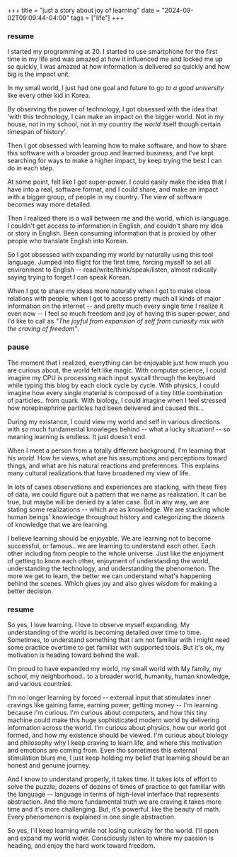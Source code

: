 
+++
title = "just a story about joy of learning"
date = "2024-09-02T09:09:44-04:00"
tags = ["life"]
+++

### resume

I started my programming at 20. I started to use smartphone for the first time in my life and was amazed at how it influenced me and locked me up so quickly, I was amazed at how information is delivered so quickly and how big is the impact unit.

In my small world, I just had one goal and future to go *to a good university* like every other kid in Korea.

By observing the power of technology, I got obsessed with the idea that 'with this technology, I can make an impact on the bigger world. Not in my house, not in my school, not in my country the *world* itself though certain timespan of history'.

Then I got obsessed with learning how to make software, and how to share this software with a broader group and learned business, and I've kept searching for ways to make a higher impact, by keep trying the best I can do in each step.

At some point, felt like I got super-power. I could easily make the idea that I have into a real, software format, and I could share, and make an impact with a bigger group, of people in my country. The view of software becomes way more detailed.

Then I realized there is a wall between me and the world, which is language. I couldn't get access to information in English, and couldn't share my idea or story in English. Been consuming information that is proxied by other people who translate English into Korean.

So I got obsessed with expanding my world by naturally using this tool language. Jumped into flight for the first time, forcing myself to set all environment to English -- read/write/think/speak/listen, almost radically saying trying to forget I can speak Korean.

When I got to share my ideas more naturally when I got to make close relations with people, when I got to access pretty much all kinds of major information on the internet -- and pretty much every single time I realize it even now -- I feel so much freedom and joy of having this super-power, and I'd like to call as *"The joyful from expansion of self from curiosity mix with the craving of freedom"*.

### pause

The moment that I realized, everything can be enjoyable just how much you are curious about, the world felt like magic. With computer science, I could imagine my CPU is processing each input syscall through the keyboard while typing this blog by each clock cycle by cycle. With physics, I could imagine how every single material is composed of a tiny little combination of particles.. from quark. With biology, I could imagine when I feel stressed how norepinephrine particles had been delivered and caused this...

During my existance, I could view my world and self in various directions with so much fundamental knowleges behind -- what a lucky situation! -- so meaning learning is endless. It just doesn't end.

When I meet a person from a totally different background, I'm learning that his *world*. How he views, what are his assumptions and perceptions toward things, and what are his natural reactions and preferences.  This explains many cultural realizations that have broadened my view of life.

In lots of cases observations and experiences are stacking, with these files of data, we could figure out a pattern that we name as realization. It can be true, but maybe will be denied by a later case. But in any way, we are stating some realizations -- which are as knowledge. We are stacking whole human beings' knowledge throughout history and categorizing the dozens of knowledge that we are learning.

I believe learning should be enjoyable. We are learning not to become successful, or famous.. we are learning to understand each other. Each other including from people to the whole universe. Just like the enjoyment of getting to know each other, enjoyment of understanding the world, understanding the technology, and understanding the phenomenon. The more we get to learn, the better we can understand what's happening behind the scenes. Which gives joy and also gives wisdom for making a better decision.


### resume

So yes, I love learning.
I love to observe myself expanding.
My understanding of the world is becoming detailed over time to time.
Sometimes, to understand something that I am not familiar with I might need some practice overtime to get familiar with supported tools. But it's ok, my motivation is heading toward behind the wall.

I'm proud to have expanded my world, my small world with My family, my school, my neighborhood.. to a broader world, humanity, human knowledge, and various countries.

I'm no longer learning by forced -- external input that stimulates inner cravings like gaining fame, earning power, getting money -- I'm learning because I'm curious. I'm curious about computers, and how this tiny machine could make this huge sophisticated modern world by delivering information across the world. I'm curious about physics, how our world got formed, and how my existence should be viewed. I'm curious about biology and philosophy why I keep craving to learn life, and where this motivation and emotions are coming from. Even tho sometimes this external stimulation blurs me, I just keep holding my belief that learning should be an honest and genuine journey.

And I know to understand properly, it takes time. It takes lots of effort to solve the puzzle, dozens of dozens of times of practice to get familiar with the language -- language in terms of high-level interface that represents abstraction. And the more fundamental truth we are craving it takes more time and it's more challenging. But, it's powerful. like the beauty of math. Every phenomenon is explained in one single abstraction.

So yes, I'll keep learning while not losing curiosity for the world. I'll open and expand my world wider.
Consciously listen to where my passion is heading, and enjoy the hard work toward freedom.
